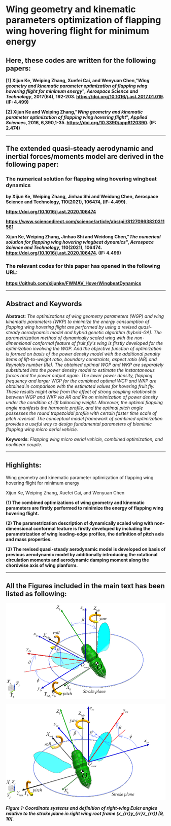 ﻿# Wing geometry and kinematic parameters optimization of flapping wing hovering flight for minimum energy

## Here, these codes are written for the following papers:

**[1] Xijun Ke, Weiping Zhang, Xuefei Cai, and Wenyuan Chen,"*Wing geometry and kinematic parameter optimization of flapping wing hovering flight for minimum energy*", ***Aerospace Science and Technology***, 2017(64), 192-203. https://doi.org/10.1016/j.ast.2017.01.019. (IF: 4.499)**

**[2] Xijun Ke and Weiping Zhang,"*Wing geometry and kinematic parameter optimization of flapping wing hovering flight*", ***Applied Sciences***, 2016, 6,390,1-35. https://doi.org/10.3390/app6120390. (IF: 2.474)**

---------------------------------------------------------------------------------------------------------   

## The extended quasi-steady aerodynamic and inertial forces/moments model are derived in the following paper:

### The numerical solution for flapping wing hovering wingbeat dynamics

**by Xijun Ke, Weiping Zhang, Jinhao Shi and Weidong Chen, Aerospace Science and Technology, 110(2021), 106474, (IF: 4.499).**

**https://doi.org/10.1016/j.ast.2020.106474**

**https://www.sciencedirect.com/science/article/abs/pii/S1270963820311561**

**Xijun Ke, Weiping Zhang, Jinhao Shi and Weidong Chen,"*The numerical solution for flapping wing hovering wingbeat dynamics*", ***Aerospace Science and Technology***, 110(2021), 106474. https://doi.org/10.1016/j.ast.2020.106474. (IF: 4.499)**

### The relevant codes for this paper has opened in the following URL:

**https://github.com/xijunke/FWMAV_HoverWingbeatDynamics**

---------------------------------------------------------------------------------------------------------   

## Abstract and Keywords

**Abstract**: *The optimizations of wing geometry parameters (WGP) and wing kinematic parameters (WKP) to minimize the energy consumption of flapping wing hovering flight are performed by using a revised quasi-steady aerodynamic model and hybrid genetic algorithm (hybrid-GA). The parametrization method of dynamically scaled wing with the non-dimensional conformal feature of fruit fly's wing is firstly developed for the optimization involving the WGP. And the objective function of optimization is formed on basis of the power density model with the additional penalty items of lift-to-weight ratio, boundary constraints, aspect ratio (AR) and Reynolds number (Re). The obtained optimal WGP and WKP are separately substituted into the power density model to estimate the instantaneous forces and the power output again. The lower power density, flapping frequency and larger WGP for the combined optimal WGP and WKP are obtained in comparison with the estimated values for hovering fruit fly. These results might arise from the effect of strong coupling relationship between WGP and WKP via AR and Re on minimization of power density under the condition of lift balancing weight. Moreover, the optimal flapping angle manifests the harmonic profile, and the optimal pitch angle possesses the round trapezoidal profile with certain faster time scale of pitch reversal. The conceptual model framework of combined optimization provides a useful way to design fundamental parameters of biomimic flapping wing micro aerial vehicle.*

**Keywords**: *Flapping wing micro aerial vehicle, combined optimization, and nonlinear couple.*

---------------------------------------------------------------------------------------------------------   

## Highlights:

Wing geometry and kinematic parameter optimization of flapping wing hovering flight for minimum energy

Xijun Ke, Weiping Zhang, Xuefei Cai, and Wenyuan Chen

**(1) The combined optimizations of wing geometry and kinematic parameters are firstly performed to minimize the energy of flapping wing hovering flight.**

**(2) The parametrization description of dynamically scaled wing with non-dimensional conformal feature is firstly developed by including the parametrization of wing leading-edge profiles, the definition of pitch axis and mass properties.**

**(3) The revised quasi-steady aerodynamic model is developed on basis of previous aerodynamic model by additionally introducing the rotational circulation moments and aerodynamic damping moment along the chordwise axis of wing planform.**

---------------------------------------------------------------------------------------------------------   

## All the Figures included in the main text has been listed as following:

![Fig1_Left_wing_body_model](https://github.com/xijunke/FWMAV_HoverEnergyConsumptionOptimizations_WGP_WKP/blob/main/pic_png/Fig1_Left_wing_body_model_s1_4_12_2.png)

![Fig1_Right_wing_body_model](https://github.com/xijunke/FWMAV_HoverEnergyConsumptionOptimizations_WGP_WKP/blob/main/pic_png/Fig1_Right_wing_body_model_s1_4_13_2.png)

***Figure 1: Coordinate systems and definition of right-wing Euler angles relative to the stroke plane in right wing root frame (x_{rr}y_{rr}z_{rr}) [9, 10].***